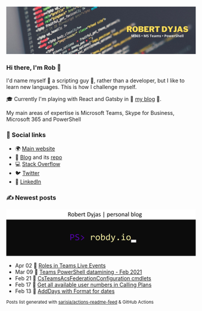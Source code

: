 ![Header](Twitter.jpeg)

### Hi there, I'm Rob 👋
I'd name myself 🤖 a scripting guy 🤖, rather than a developer, but I like to learn new languages. This is how I challenge myself.

🎓 Currently I'm playing with React and Gatsby in 📰 [my blog](https://robdy.io) 📰.

My main areas of expertise is Microsoft Teams, Skype for Business, Microsoft 365 and PowerShell

### 🔗 Social links
- 🌍 [Main website](https://dyjas.cc)
- 📰 [Blog](https://robdy.io) and its [repo](https://github.com/robdy/robdy.github.io)
- 💻 [Stack Overflow](https://stackoverflow.com/users/9902555/robdy?tab=profile)
- 🐦 [Twitter](https://twitter.com/robdyy)
- 💼 [LinkedIn](https://linkedin.com/in/robertdyjas)
<!--- - 🔭 I’m currently working on ...
- 🌱 I’m currently learning ...
- 👯 I’m looking to collaborate on ...
- 🤔 I’m looking for help with ...

### Misc
- 💬 Ask me about PowerShell
- 📫 How to reach me: tag 
- 😄 Pronouns: ...
- ⚡ Fun fact: ...
-->

### ✍ Newest posts


![Blog logo](og-image-panoramic.png)

<!-- feed start -->
- Apr 02 📰 [Roles in Teams Live Events](https://robdy.io/roles-in-teams-live-events/)
- Mar 09 📰 [Teams PowerShell datamining - Feb 2021](https://robdy.io/teams-powershell-datamining-feb-2021/)
- Feb 21 📰 [CsTeamsAcsFederationConfiguration cmdlets](https://robdy.io/csteamsacsfederationconfiguration-cmdlets/)
- Feb 17 📰 [Get all available user numbers in Calling Plans](https://robdy.io/all-available-numbers-calling-plan/)
- Feb 13 📰 [AddDays with Format for dates](https://robdy.io/adddays-with-format-for-dates/)
<!-- feed end -->
 
<sup> Posts list generated with [sarisia/actions-readme-feed](https://github.com/marketplace/actions/actions-readme-feed) & GitHub Actions</sup>
